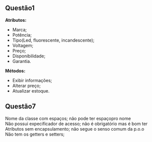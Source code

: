 ## Questão1

**Atributos:**                                      
* Marca;                                            
* Potência;                                         
* Tipo(Led, fluorescente, incandescente);           
* Voltagem;
* Preço;
* Disponibilidade;
* Garantia.

**Métodos:**
* Exibir informações;                                            
* Alterar preço;                                         
* Atualizar estoque.

## Questão7

Nome da classe com espaços; não pode ter espaçopro nome  
Não possui expecificador de acesso; não é obrigatório mas é bom ter   
Atributos sem encapsulamento; não segue o senso comum da p.o.o  
Não tem os getters e setters;
